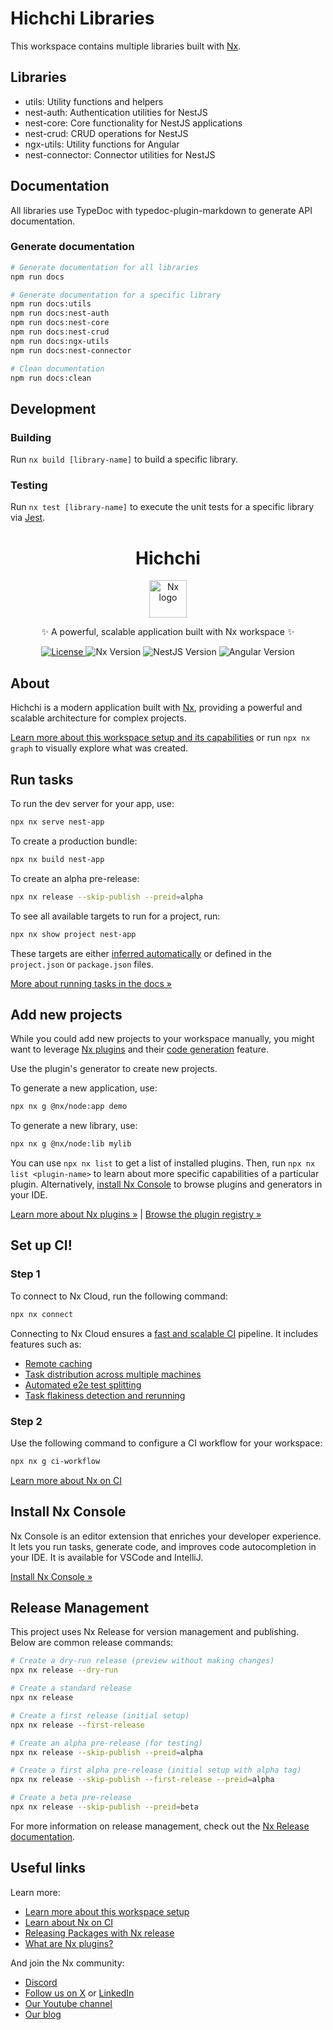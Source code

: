 <!--suppress ALL -->
# Hichchi Libraries

This workspace contains multiple libraries built with [Nx](https://nx.dev).

## Libraries

- utils: Utility functions and helpers
- nest-auth: Authentication utilities for NestJS
- nest-core: Core functionality for NestJS applications
- nest-crud: CRUD operations for NestJS
- ngx-utils: Utility functions for Angular
- nest-connector: Connector utilities for NestJS

## Documentation

All libraries use TypeDoc with typedoc-plugin-markdown to generate API documentation.

### Generate documentation

```bash
# Generate documentation for all libraries
npm run docs

# Generate documentation for a specific library
npm run docs:utils
npm run docs:nest-auth
npm run docs:nest-core
npm run docs:nest-crud
npm run docs:ngx-utils
npm run docs:nest-connector

# Clean documentation
npm run docs:clean
```

## Development

### Building

Run `nx build [library-name]` to build a specific library.

### Testing

Run `nx test [library-name]` to execute the unit tests for a specific library via [Jest](https://jestjs.io).
<div align="center">
  <h1>Hichchi</h1>
  <p>
    <a href="https://nx.dev" target="_blank" rel="noreferrer">
      <img src="https://raw.githubusercontent.com/nrwl/nx/master/images/nx-logo.png" width="60" alt="Nx logo">
    </a>
  </p>
  <p>
    ✨ A powerful, scalable application built with Nx workspace ✨
  </p>
  <p>
    <a href="https://github.com/hichchidev/hichchi/blob/main/LICENSE">
      <img src="https://img.shields.io/badge/license-MIT-green" alt="License">
    </a>
    <img src="https://img.shields.io/badge/nx-21.2.1-orange" alt="Nx Version">
    <img src="https://img.shields.io/badge/nestjs-11.1.3-red" alt="NestJS Version">
    <img src="https://img.shields.io/badge/angular-19.0.0-blue" alt="Angular Version">
  </p>
</div>

## About

Hichchi is a modern application built with [Nx](https://nx.dev), providing a powerful and scalable architecture for complex projects.

[Learn more about this workspace setup and its capabilities](https://nx.dev/nx-api/node?utm_source=nx_project&amp;utm_medium=readme&amp;utm_campaign=nx_projects) or run `npx nx graph` to visually explore what was created.

## Run tasks

To run the dev server for your app, use:

```sh
npx nx serve nest-app
```

To create a production bundle:

```sh
npx nx build nest-app
```

To create an alpha pre-release:

```sh
npx nx release --skip-publish --preid=alpha
```

To see all available targets to run for a project, run:

```sh
npx nx show project nest-app
```

These targets are either [inferred automatically](https://nx.dev/concepts/inferred-tasks?utm_source=nx_project&utm_medium=readme&utm_campaign=nx_projects) or defined in the `project.json` or `package.json` files.

[More about running tasks in the docs &raquo;](https://nx.dev/features/run-tasks?utm_source=nx_project&utm_medium=readme&utm_campaign=nx_projects)

## Add new projects

While you could add new projects to your workspace manually, you might want to leverage [Nx plugins](https://nx.dev/concepts/nx-plugins?utm_source=nx_project&utm_medium=readme&utm_campaign=nx_projects) and their [code generation](https://nx.dev/features/generate-code?utm_source=nx_project&utm_medium=readme&utm_campaign=nx_projects) feature.

Use the plugin's generator to create new projects.

To generate a new application, use:

```sh
npx nx g @nx/node:app demo
```

To generate a new library, use:

```sh
npx nx g @nx/node:lib mylib
```

You can use `npx nx list` to get a list of installed plugins. Then, run `npx nx list <plugin-name>` to learn about more specific capabilities of a particular plugin. Alternatively, [install Nx Console](https://nx.dev/getting-started/editor-setup?utm_source=nx_project&utm_medium=readme&utm_campaign=nx_projects) to browse plugins and generators in your IDE.

[Learn more about Nx plugins &raquo;](https://nx.dev/concepts/nx-plugins?utm_source=nx_project&utm_medium=readme&utm_campaign=nx_projects) | [Browse the plugin registry &raquo;](https://nx.dev/plugin-registry?utm_source=nx_project&utm_medium=readme&utm_campaign=nx_projects)

## Set up CI!

### Step 1

To connect to Nx Cloud, run the following command:

```sh
npx nx connect
```

Connecting to Nx Cloud ensures a [fast and scalable CI](https://nx.dev/ci/intro/why-nx-cloud?utm_source=nx_project&utm_medium=readme&utm_campaign=nx_projects) pipeline. It includes features such as:

- [Remote caching](https://nx.dev/ci/features/remote-cache?utm_source=nx_project&utm_medium=readme&utm_campaign=nx_projects)
- [Task distribution across multiple machines](https://nx.dev/ci/features/distribute-task-execution?utm_source=nx_project&utm_medium=readme&utm_campaign=nx_projects)
- [Automated e2e test splitting](https://nx.dev/ci/features/split-e2e-tasks?utm_source=nx_project&utm_medium=readme&utm_campaign=nx_projects)
- [Task flakiness detection and rerunning](https://nx.dev/ci/features/flaky-tasks?utm_source=nx_project&utm_medium=readme&utm_campaign=nx_projects)

### Step 2

Use the following command to configure a CI workflow for your workspace:

```sh
npx nx g ci-workflow
```

[Learn more about Nx on CI](https://nx.dev/ci/intro/ci-with-nx#ready-get-started-with-your-provider?utm_source=nx_project&utm_medium=readme&utm_campaign=nx_projects)

## Install Nx Console

Nx Console is an editor extension that enriches your developer experience. It lets you run tasks, generate code, and improves code autocompletion in your IDE. It is available for VSCode and IntelliJ.

[Install Nx Console &raquo;](https://nx.dev/getting-started/editor-setup?utm_source=nx_project&utm_medium=readme&utm_campaign=nx_projects)

## Release Management

This project uses Nx Release for version management and publishing. Below are common release commands:

```sh
# Create a dry-run release (preview without making changes)
npx nx release --dry-run

# Create a standard release
npx nx release

# Create a first release (initial setup)
npx nx release --first-release

# Create an alpha pre-release (for testing)
npx nx release --skip-publish --preid=alpha

# Create a first alpha pre-release (initial setup with alpha tag)
npx nx release --skip-publish --first-release --preid=alpha

# Create a beta pre-release
npx nx release --skip-publish --preid=beta
```

For more information on release management, check out the [Nx Release documentation](https://nx.dev/features/manage-releases).

## Useful links

Learn more:

- [Learn more about this workspace setup](https://nx.dev/nx-api/node?utm_source=nx_project&amp;utm_medium=readme&amp;utm_campaign=nx_projects)
- [Learn about Nx on CI](https://nx.dev/ci/intro/ci-with-nx?utm_source=nx_project&utm_medium=readme&utm_campaign=nx_projects)
- [Releasing Packages with Nx release](https://nx.dev/features/manage-releases?utm_source=nx_project&utm_medium=readme&utm_campaign=nx_projects)
- [What are Nx plugins?](https://nx.dev/concepts/nx-plugins?utm_source=nx_project&utm_medium=readme&utm_campaign=nx_projects)

And join the Nx community:
- [Discord](https://go.nx.dev/community)
- [Follow us on X](https://twitter.com/nxdevtools) or [LinkedIn](https://www.linkedin.com/company/nrwl)
- [Our Youtube channel](https://www.youtube.com/@nxdevtools)
- [Our blog](https://nx.dev/blog?utm_source=nx_project&utm_medium=readme&utm_campaign=nx_projects)
